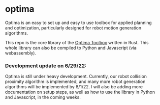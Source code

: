 # optima

Optima is an easy to set up and easy to use toolbox for applied planning and optimization, particularly designed for robot motion generation algorithms. 

This repo is the core library of the [Optima Toolbox](https://github.com/djrakita/optima_toolbox) written in Rust.  This whole library can also be compiled to Python and Javascript (via webassembly).

### Development update on 6/29/22:
Optima is still under heavy development.  Currently, our robot collision proximity algorithm is implemented, and many more robot generation algorithms will be implemented by 8/1/22.  I will also be adding more documentation on setup steps, as well as how to use the library in Python and Javascript, in the coming weeks. 
